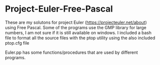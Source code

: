 # Project-Euler-Free-Pascal

These are my solutons for project Euler (https://projecteuler.net/about) using Free Pascal. Some of the programs use the GMP library for large numbers, I am not sure if it is still available on windows. 
I included a bash file to format all the source files with the ptop utility using the also included ptop.cfg file  

Euler.pp has some functions/procedures that are used by different programs.
